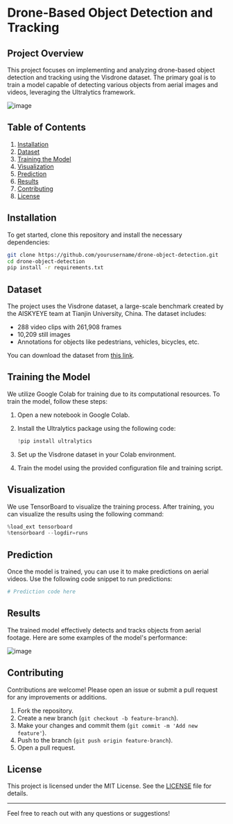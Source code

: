 # Drone-Based Object Detection and Tracking

## Project Overview

This project focuses on implementing and analyzing drone-based object detection and tracking using the Visdrone dataset. The primary goal is to train a model capable of detecting various objects from aerial images and videos, leveraging the Ultralytics framework.

![image](https://github.com/amirhosseineslami/CarDetecting_Yolov8/assets/95607919/4e73495f-33ab-4737-ac54-3b6b0b270da2)

## Table of Contents
1. [Installation](#installation)
2. [Dataset](#dataset)
3. [Training the Model](#training-the-model)
4. [Visualization](#visualization)
5. [Prediction](#prediction)
6. [Results](#results)
7. [Contributing](#contributing)
8. [License](#license)

## Installation

To get started, clone this repository and install the necessary dependencies:

```bash
git clone https://github.com/yourusername/drone-object-detection.git
cd drone-object-detection
pip install -r requirements.txt
```

## Dataset

The project uses the Visdrone dataset, a large-scale benchmark created by the AISKYEYE team at Tianjin University, China. The dataset includes:

- 288 video clips with 261,908 frames
- 10,209 still images
- Annotations for objects like pedestrians, vehicles, bicycles, etc.

You can download the dataset from [this link](https://github.com/ultralytics/ultralytics/blob/main/ultralytics/cfg/datasets/VisDrone.yaml).

## Training the Model

We utilize Google Colab for training due to its computational resources. To train the model, follow these steps:

1. Open a new notebook in Google Colab.
2. Install the Ultralytics package using the following code:
   
   ```python
   !pip install ultralytics
   ```

3. Set up the Visdrone dataset in your Colab environment.
4. Train the model using the provided configuration file and training script.

## Visualization

We use TensorBoard to visualize the training process. After training, you can visualize the results using the following command:

```python
%load_ext tensorboard
%tensorboard --logdir=runs
```

## Prediction

Once the model is trained, you can use it to make predictions on aerial videos. Use the following code snippet to run predictions:

```python
# Prediction code here
```

## Results

The trained model effectively detects and tracks objects from aerial footage. Here are some examples of the model's performance:

![image](https://github.com/amirhosseineslami/CarDetecting_Yolov8/assets/95607919/5e0ff7e8-8857-4168-ad6d-50418f3d2fdd)


## Contributing

Contributions are welcome! Please open an issue or submit a pull request for any improvements or additions.

1. Fork the repository.
2. Create a new branch (`git checkout -b feature-branch`).
3. Make your changes and commit them (`git commit -m 'Add new feature'`).
4. Push to the branch (`git push origin feature-branch`).
5. Open a pull request.

## License

This project is licensed under the MIT License. See the [LICENSE](LICENSE) file for details.

---

Feel free to reach out with any questions or suggestions!
